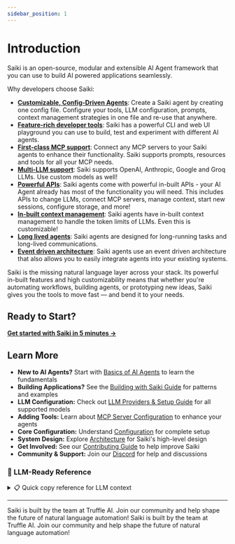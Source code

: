 ```yaml
---
sidebar_position: 1
---
```


# Introduction

Saiki is an open-source, modular and extensible AI Agent framework that you can use to build AI powered applications seamlessly. 

Why developers choose Saiki:

- **<ins>Customizable, Config-Driven Agents</ins>**: Create a Saiki agent by creating one config file. Configure your tools, LLM configuration, prompts, context management strategies in one file and re-use that anywhere. 
- **<ins>Feature-rich developer tools</ins>**: Saiki has a powerful CLI and web UI playground you can use to build, test and experiment with different AI agents.
- **<ins>First-class MCP support</ins>**: Connect any MCP servers to your Saiki agents to enhance their functionality. Saiki supports prompts, resources and tools for all your MCP needs.
- **<ins>Multi-LLM support</ins>**: Saiki supports OpenAI, Anthropic, Google and Groq LLMs. Use custom models as well! 
- **<ins>Powerful APIs</ins>**: Saiki agents come with powerful in-built APIs - your AI Agent already has most of the functionality you will need. This includes APIs to change LLMs, connect MCP servers, manage context, start new sessions, configure storage, and more!
- **<ins>In-built context management</ins>**: Saiki agents have in-built context management to handle the token limits of LLMs. Even this is customizable!
- **<ins>Long lived agents</ins>**: Saiki agents are designed for long-running tasks and long-lived communications.
- **<ins>Event driven architecture</ins>**: Saiki agents use an event driven architecture that also allows you to easily integrate agents into your existing systems.

Saiki is the missing natural language layer across your stack. Its powerful in-built features and high customizability means that whether you're automating workflows, building agents, or prototyping new ideas, Saiki gives you the tools to move fast — and bend it to your needs. 


## Ready to Start?

**[Get started with Saiki in 5 minutes →](./quick-start)**

## Learn More

- **New to AI Agents?** Start with [Basics of AI Agents](../learn/what-is-an-ai-agent) to learn the fundamentals
- **Building Applications?** See the [Building with Saiki Guide](../tutorials/building-with-saiki/) for patterns and examples
- **LLM Configuration:** Check out [LLM Providers & Setup Guide](../guides/configuring-saiki/llm/providers) for all supported models
- **Adding Tools:** Learn about [MCP Server Configuration](../guides/configuring-saiki/mcpServers) to enhance your agents
- **Core Configuration:** Understand [Configuration](../guides/configuring-saiki/overview) for complete setup
- **System Design:** Explore [Architecture](../architecture/overview) for Saiki's high-level design
- **Get Involved:** See our [Contributing Guide](https://github.com/truffle-ai/saiki/blob/main/CONTRIBUTING.md) to help improve Saiki
- **Community & Support:** Join our [Discord](https://discord.gg/GFzWFAAZcm) for help and discussions

### 🤖 LLM-Ready Reference

<details>
<summary>📋 Quick copy reference for LLM context</summary>

<div style={{"maxHeight": "400px", "overflow": "auto", "padding": "1rem", "border": "1px solid #ccc", "borderRadius": "8px", "fontSize": "0.85em", "fontFamily": "monospace"}}>

```
SAIKI FRAMEWORK REFERENCE

Saiki: Configuration-driven AI agent framework
- Config over code: Define agents in YAML
- Multi-LLM: OpenAI, Anthropic, Google, Groq, OpenAI-compatible 
- Tools: Connect via MCP (Model Context Protocol) servers
- Interfaces: CLI, Web UI, Discord/Telegram bots, APIs

BASIC CONFIG:
llm:
  provider: openai|anthropic|google|groq
  model: gpt-4.1-mini|claude-4-sonnet-20250514|gemini-2.5-pro-exp-03-25|llama-3.3-70b-versatile
  apiKey: $API_KEY
  systemPrompt: "Your role and instructions"
mcpServers:
  filesystem: {type: stdio, command: npx, args: ["-y", "@modelcontextprotocol/server-filesystem", "."]}
  puppeteer: {type: stdio, command: npx, args: ["-y", "@truffle-ai/puppeteer-server"]}

USAGE:
- CLI: saiki "command" or saiki (interactive)
- Web: saiki --mode web (http://localhost:3000)
- Bots: saiki --mode discord|telegram
- Code: import {createSaikiAgent} from '@truffle-ai/saiki'

POPULAR MCP SERVERS:
- @modelcontextprotocol/server-filesystem (file ops)
- @truffle-ai/puppeteer-server (web automation)  
- @modelcontextprotocol/server-git (git ops)
- @modelcontextprotocol/server-sqlite (database)

API (when in web mode):
- POST /api/message-sync {"message": "text"}
- POST /api/mcp/servers/{id}/tools/{name}/execute {"arguments": {}}
- WebSocket: ws://localhost:3001/ws

PROGRAMMATIC:
import {loadConfigFile, createSaikiAgent} from '@truffle-ai/saiki';
const agent = await createSaikiAgent(await loadConfigFile('./config.yml'));
const response = await agent.run("request");

BEST PRACTICES:
- Specific system prompts with tool usage guidance
- Choose minimal necessary tools (reduces tokens)
- Use environment variables for API keys
- Error handling with try-catch
- gpt-4.1-mini for speed, temperature: 0.1 for determinism

QUICK START:
npm install -g @truffle-ai/saiki
saiki init project-name
# Add API keys to .env
# Configure saiki/agents/saiki.yml
saiki "what can you help with?"
```

</div>

</details>

---

Saiki is built by the team at Truffle AI. Join our community and help shape the future of natural language automation!
Saiki is built by the team at Truffle AI. Join our community and help shape the future of natural language automation!